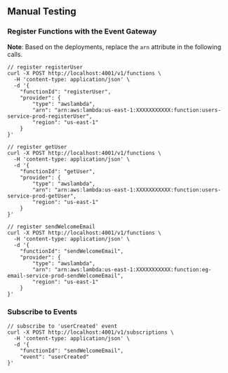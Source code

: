 ## Manual Testing

### Register Functions with the Event Gateway

**Note**: Based on the deployments, replace the `arn` attribute in the following calls.

```
// register registerUser
curl -X POST http://localhost:4001/v1/functions \
  -H 'content-type: application/json' \
  -d '{
	"functionId": "registerUser",
	"provider": {
		"type": "awslambda",
		"arn": "arn:aws:lambda:us-east-1:XXXXXXXXXXX:function:users-service-prod-registerUser",
		"region": "us-east-1"
	}
}'
```

```
// register getUser
curl -X POST http://localhost:4001/v1/functions \
  -H 'content-type: application/json' \
  -d '{
	"functionId": "getUser",
	"provider": {
		"type": "awslambda",
		"arn": "arn:aws:lambda:us-east-1:XXXXXXXXXXX:function:users-service-prod-getUser",
		"region": "us-east-1"
	}
}'
```

```
// register sendWelcomeEmail
curl -X POST http://localhost:4001/v1/functions \
  -H 'content-type: application/json' \
  -d '{
	"functionId": "sendWelcomeEmail",
	"provider": {
		"type": "awslambda",
		"arn": "arn:aws:lambda:us-east-1:XXXXXXXXXXX:function:eg-email-service-prod-sendWelcomeEmail",
		"region": "us-east-1"
	}
}'
```

### Subscribe to Events

```
// subscribe to 'userCreated' event
curl -X POST http://localhost:4001/v1/subscriptions \
  -H 'content-type: application/json' \
  -d '{
	"functionId": "sendWelcomeEmail",
	"event": "userCreated"
}'
```
